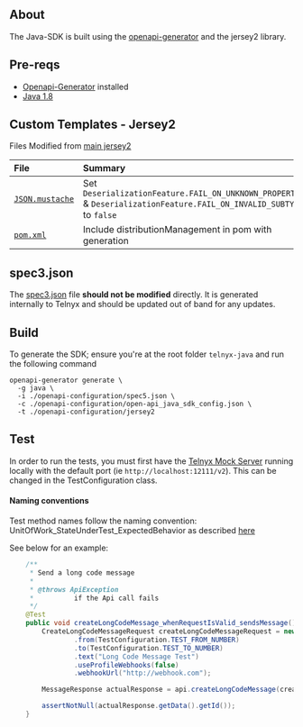 ## About

The Java-SDK is built using the [openapi-generator](https://github.com/OpenAPITools/openapi-generator) and the jersey2 library.

## Pre-reqs

* [Openapi-Generator](https://github.com/OpenAPITools/openapi-generator#1---installation) installed
* [Java 1.8](https://openjdk.java.net/install/)

## Custom Templates - Jersey2

Files Modified from [main jersey2](https://github.com/OpenAPITools/openapi-generator/tree/master/modules/openapi-generator/src/main/resources/Java/libraries/jersey2)

| File                                                         | Summary                                                                                                               |
|:-------------------------------------------------------------|:----------------------------------------------------------------------------------------------------------------------|
| [`JSON.mustache`](./jersey2/libraries/jersey2/JSON.mustache) | Set `DeserializationFeature.FAIL_ON_UNKNOWN_PROPERTIES` & `DeserializationFeature.FAIL_ON_INVALID_SUBTYPE` to `false` |
| [`pom.xml`](./jersey2/libraries/jersey2/pom.mustache)        | Include distributionManagement in pom with generation                                                                 |

## spec3.json

The [spec3.json](./spec3.json) file **should not be modified** directly. It is generated internally to Telnyx and should be updated out of band for any updates.

## Build

To generate the SDK; ensure you're at the root folder `telnyx-java` and run the following command

```
openapi-generator generate \
  -g java \
  -i ./openapi-configuration/spec5.json \
  -c ./openapi-configuration/open-api_java_sdk_config.json \
  -t ./openapi-configuration/jersey2
```

## Test

In order to run the tests, you must first have the [Telnyx Mock Server](https://github.com/team-telnyx/telnyx-mock) 
running locally with the default port (ie `http://localhost:12111/v2`). This can be changed in the TestConfiguration class.

#### Naming conventions

Test method names follow the naming convention: UnitOfWork_StateUnderTest_ExpectedBehavior 
as described [here](https://osherove.com/blog/2005/4/3/naming-standards-for-unit-tests.html)

See below for an example:

```java
    /**
     * Send a long code message
     *
     * @throws ApiException
     *          if the Api call fails
     */
    @Test
    public void createLongCodeMessage_whenRequestIsValid_sendsMessage() throws ApiException {
        CreateLongCodeMessageRequest createLongCodeMessageRequest = new CreateLongCodeMessageRequest()
                .from(TestConfiguration.TEST_FROM_NUMBER)
                .to(TestConfiguration.TEST_TO_NUMBER)
                .text("Long Code Message Test")
                .useProfileWebhooks(false)
                .webhookUrl("http://webhook.com");

        MessageResponse actualResponse = api.createLongCodeMessage(createLongCodeMessageRequest);

        assertNotNull(actualResponse.getData().getId());
    }
```